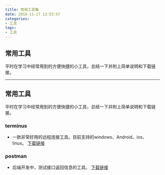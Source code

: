 ```yaml
---
title: 常用工具集
date: 2018-11-17 13:53:57
categories:
- 工具
tags:
- 工具
---
```

## 常用工具
平时在学习中经常用到的方便快捷的小工具，总结一下并附上简单说明和下载链接。

<!--more-->
-------------------

## 常用工具

平时在学习中经常用到的方便快捷的小工具，总结一下并附上简单说明和下载链接。

### terminus
- 一款非常好用的远程连接工具。目前支持的windows、Android、ios、linux。
[下载链接](https://www.termius.com/)

### postman
- 后端开发中，测试接口返回信息的工具。
[下载链接](https://www.getpostman.com/apps)
